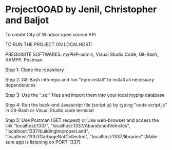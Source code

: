 # ProjectOOAD by Jenil, Christopher and Baljot
To create City of Windsor open source API

TO RUN THE PROJECT ON LOCALHOST:

PREQUISITE SOFTWARES: myPHP-admin, Visual Studio Code, Git-Bash, XAMPP, Postman

Step 1: Clone the repository

Step 2: Git-Bash into repo and run "npm install" to install all necessary dependencies

Step 3: Use the ".sql" files and import them into your local myphp database

Step 4: Run the back-end Javascript file (script.js) by typing "node script.js" in Git-Bash or Visual Studio code terminal

Step 5: Use Postman (GET request) or Use web-browser and access the link "localhost:1337", "localhost:1337/AbandonedVehicles", "localhost:1337/buildingImproperLand", "localhost:1337/GarbageNotCollected", "localhost:1337/libraries" [Make sure app is listening on PORT 1337]

